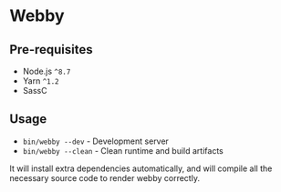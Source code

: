 # Webby

## Pre-requisites

* Node.js `^8.7`
* Yarn `^1.2`
* SassC


## Usage

- `bin/webby --dev` - Development server
- `bin/webby --clean` - Clean runtime and build artifacts

It will install extra dependencies automatically, and will compile all the
necessary source code to render webby correctly.
